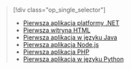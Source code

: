> [!div class="op_single_selector"]
> * [Pierwsza aplikacja platformy .NET](../articles/app-service-web/app-service-web-get-started-dotnet.md)
> * [Pierwsza witryna HTML](../articles/app-service-web/app-service-web-get-started-html.md)
> * [Pierwsza aplikacja w języku Java](../articles/app-service-web/app-service-web-get-started-java.md)
> * [Pierwsza aplikacja Node.js](../articles/app-service-web/app-service-web-get-started-nodejs.md)
> * [Pierwsza aplikacja PHP](../articles/app-service-web/app-service-web-get-started-php.md)
> * [Pierwsza aplikacja w języku Python](../articles/app-service-web/app-service-web-get-started-python.md)
